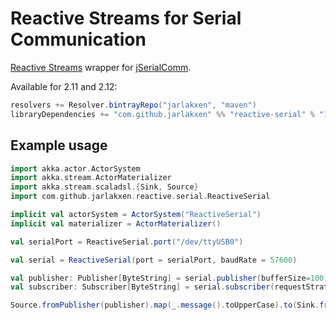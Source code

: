 # Reactive Streams for Serial Communication

[Reactive Streams](http://www.reactive-streams.org) wrapper for [jSerialComm](http://fazecast.github.io/jSerialComm/). 

Available for 2.11 and 2.12:

````scala
resolvers += Resolver.bintrayRepo("jarlakxen", "maven")
libraryDependencies += "com.github.jarlakxen" %% "reactive-serial" % "1.4"
````

Example usage
----

```Scala
import akka.actor.ActorSystem
import akka.stream.ActorMaterializer
import akka.stream.scaladsl.{Sink, Source}
import com.github.jarlakxen.reactive.serial.ReactiveSerial

implicit val actorSystem = ActorSystem("ReactiveSerial")
implicit val materializer = ActorMaterializer()

val serialPort = ReactiveSerial.port("/dev/ttyUSB0")

val serial = ReactiveSerial(port = serialPort, baudRate = 57600)

val publisher: Publisher[ByteString] = serial.publisher(bufferSize=100)
val subscriber: Subscriber[ByteString] = serial.subscriber(requestStrategyProvider=ZeroRequestStrategy)

Source.fromPublisher(publisher).map(_.message().toUpperCase).to(Sink.fromSubscriber(subscriber)).run()
```
